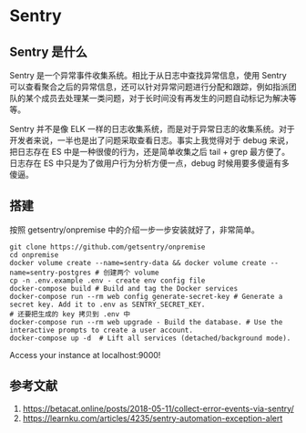 # Sentry

<!--
ID: 05771516-bfca-41b4-b8bc-d67986b142cf
Status: draft
Date: 2019-10-07T00:00:00
Modified: 2020-07-08T12:13:56
wp_id: 960
-->

## Sentry 是什么

Sentry 是一个异常事件收集系统。相比于从日志中查找异常信息，使用 Sentry 可以查看聚合之后的异常信息，还可以针对异常问题进行分配和跟踪，例如指派团队的某个成员去处理某一类问题，对于长时间没有再发生的问题自动标记为解决等等。

Sentry 并不是像 ELK 一样的日志收集系统，而是对于异常日志的收集系统。对于开发者来说，一半也是出了问题采取查看日志。事实上我觉得对于 debug 来说，把日志存在 ES 中是一种很傻的行为，还是简单收集之后 tail + grep 最方便了。日志存在 ES 中只是为了做用户行为分析方便一点，debug 时候用要多傻逼有多傻逼。

## 搭建

按照 getsentry/onpremise 中的介绍一步一步安装就好了，非常简单。

```
git clone https://github.com/getsentry/onpremise
cd onpremise
docker volume create --name=sentry-data && docker volume create --name=sentry-postgres # 创建两个 volume
cp -n .env.example .env - create env config file
docker-compose build # Build and tag the Docker services
docker-compose run --rm web config generate-secret-key # Generate a secret key. Add it to .env as SENTRY_SECRET_KEY.
# 还要把生成的 key 拷贝到 .env 中
docker-compose run --rm web upgrade - Build the database. # Use the interactive prompts to create a user account.
docker-compose up -d  # Lift all services (detached/background mode).
```

Access your instance at localhost:9000!

## 参考文献

1. https://betacat.online/posts/2018-05-11/collect-error-events-via-sentry/
2. https://learnku.com/articles/4235/sentry-automation-exception-alert
